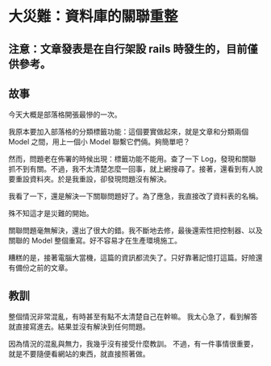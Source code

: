 # 大災難：資料庫的關聯重整

## 注意：文章發表是在自行架設 rails 時發生的，目前僅供參考。

## 故事
今天大概是部落格開張最慘的一次。

我原本要加入部落格的分類標籤功能：這個要實做起來，就是文章和分類兩個 Model 之間，用上一個小 Model 聯繫它們倆。夠簡單吧？

然而，問題老在佈署的時候出現：標籤功能不能用。查了一下 Log，發現和關聯抓不到有關。不過，我不太清楚怎麼一回事，就上網搜尋了。接著，還看到有人說要重設資料夾。於是我重設，卻發現問題沒有解決。

我看了一下，還是解決一下關聯問題好了。為了應急，我直接改了資料表的名稱。

殊不知這才是災難的開始。

關聯問題毫無解決，還出了很大的錯。我不斷地去修，最後還索性把控制器、以及關聯的 Model 整個重寫。好不容易才在生產環境施工。

糟糕的是，接著電腦大當機，這篇的資訊都流失了。只好靠著記憶打這篇。好險還有備份之前的文章。

## 教訓
整個情況非常混亂，有時甚至有點不太清楚自己在幹嘛。
我太心急了，看到解答就直接寫進去。結果並沒有解決到任何問題。

因為情況的混亂與無力，我幾乎沒有接受什麼教訓。
不過，有一件事情很重要，就是不要隨便看網站的東西，就直接照著做。